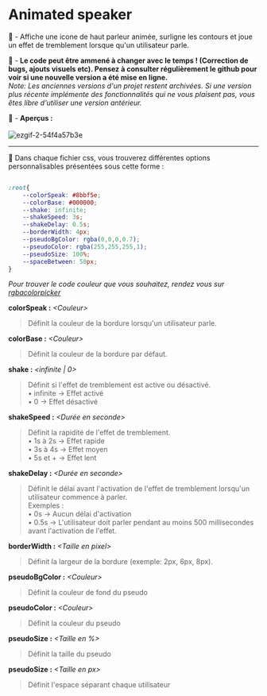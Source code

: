 # Animated speaker
:scroll: - Affiche une icone de haut parleur animée, surligne les contours et joue un effet de tremblement lorsque qu'un utilisateur parle.

:speech_balloon: - **Le code peut être ammené à changer avec le temps ! (Correction de bugs, ajouts visuels etc). Pensez à consulter régulièrement le github pour voir si une nouvelle version a été mise en ligne.** <br />
*Note: Les anciennes versions d'un projet restent archivées. Si une version plus récente implémente des fonctionnalités qui ne vous plaisent pas, vous êtes libre d'utiliser une version antérieur.*

:eyes: - **Aperçus :** <br /><br />
![ezgif-2-54f4a57b3e](https://user-images.githubusercontent.com/72102780/176675257-91cbb6d7-dc2b-4cc2-83d7-278062324d61.gif)

-----------------------------------

:memo: Dans chaque fichier css, vous trouverez différentes options personnalisables présentées sous cette forme :
```css

:root{
    --colorSpeak: #8bbf5e;
    --colorBase: #000000;
    --shake: infinite;
    --shakeSpeed: 3s;
    --shakeDelay: 0.5s;
    --borderWidth: 4px;
    --pseudoBgColor: rgba(0,0,0,0.7);
    --pseudoColor: rgba(255,255,255,1);
    --pseudoSize: 100%;
    --spaceBetween: 50px;
}

```
*Pour trouver le code couleur que vous souhaitez, rendez vous sur [rgbacolorpicker]*

**colorSpeak :** *\<Couleur>*
> Définit la couleur de la bordure lorsqu'un utilisateur parle.

**colorBase :** *\<Couleur>*
> Définit la couleur de la bordure par défaut.

**shake :** *\<infinite | 0>*
> Définit si l'effet de tremblement est active ou désactivé. <br />
> • infinite → Effet activé <br />
> • 0 → Effet désactivé

**shakeSpeed :** *\<Durée en seconde>*
> Définit la rapidité de l'effet de tremblement. <br />
> • 1s à 2s → Effet rapide <br />
> • 3s à 4s → Effet moyen <br />
> • 5s et + → Effet lent

**shakeDelay :** *\<Durée en seconde>*
> Définit le délai avant l'activation de l'effet de tremblement lorsqu'un utilisateur commence à parler. <br />
> Exemples : <br />
> • 0s → Aucun délai d'activation <br />
> • 0.5s → L'utilisateur doit parler pendant au moins 500 millisecondes avant l'activation de l'effet.

**borderWidth :** *\<Taille en pixel>*
> Définit la largeur de la bordure (exemple: 2px, 6px, 8px).

**pseudoBgColor :** *\<Couleur>*
> Définit la couleur de fond du pseudo

**pseudoColor :** *\<Couleur>*
> Définit la couleur du pseudo

**pseudoSize :** *\<Taille en %>*
> Définit la taille du pseudo

**pseudoSize :** *\<Taille en px>*
> Définit l'espace séparant chaque utilisateur

[rgbacolorpicker]: https://rgbacolorpicker.com/
